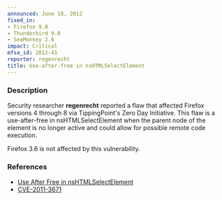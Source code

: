 ```yaml
---
announced: June 18, 2012
fixed_in:
- Firefox 9.0
- Thunderbird 9.0
- SeaMonkey 2.6
impact: Critical
mfsa_id: 2012-41
reporter: regenrecht
title: Use-after-free in nsHTMLSelectElement
---
```


<h3>Description</h3>

<p>Security researcher <strong>regenrecht</strong> reported a flaw that affected Firefox versions 4 through 8 via TippingPoint's Zero Day Initiative. This flaw is a use-after-free in nsHTMLSelectElement when the parent node of the element is no longer active and could allow for possible remote code execution.
</p>

<p class="note">Firefox 3.6 is not affected by this vulnerability.
</p>

<h3>References</h3>

<ul>
  <li><a href="https://bugzilla.mozilla.org/show_bug.cgi?id=739343">
      Use After Free in nsHTMLSelectElement</a></li>
  <li><a href="http://cve.mitre.org/cgi-bin/cvename.cgi?name=CVE-2011-3671" class="ex-ref">CVE-2011-3671</a></li>
</ul>




